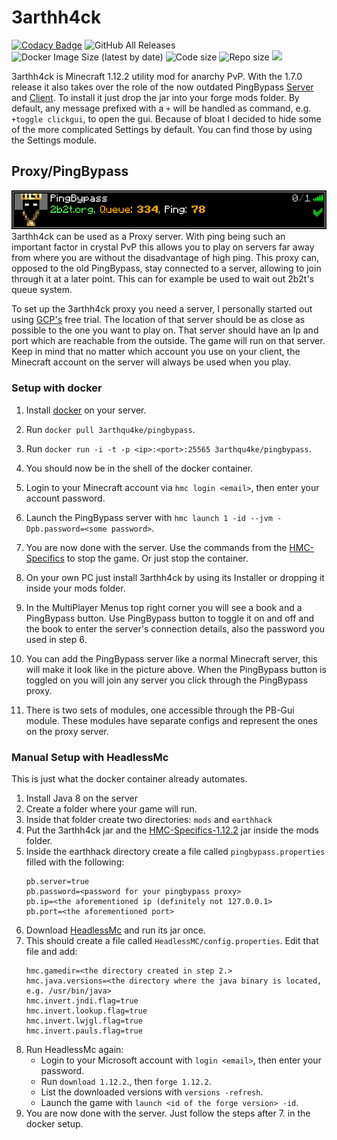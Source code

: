 # 3arthh4ck

[![Codacy Badge](https://app.codacy.com/project/badge/Grade/0da8ea6f04d74edd8a2af1e71e5ea64a)](https://www.codacy.com/gh/3arthqu4ke/3arthh4ck/dashboard?utm_source=github.com&amp;utm_medium=referral&amp;utm_content=3arthqu4ke/3arthh4ck&amp;utm_campaign=Badge_Grade)
![GitHub All Releases](https://img.shields.io/github/downloads/3arthqu4ke/3arthh4ck/total.svg)
![Docker Image Size (latest by date)](https://img.shields.io/docker/image-size/3arthqu4ke/pingbypass?logo=docker)
![Code size](https://img.shields.io/github/languages/code-size/3arthqu4ke/3arthh4ck.svg)
![Repo size](https://img.shields.io/github/repo-size/3arthqu4ke/3arthh4ck.svg)
![](https://github.com/3arthqu4ke/3arthh4ck/actions/workflows/gradle-publish.yml/badge.svg)

3arthh4ck is Minecraft 1.12.2 utility mod for anarchy PvP. With the 1.7.0 release it also takes over the role
of the now outdated PingBypass [Server](https://github.com/3arthqu4ke/PingBypass) and 
[Client](https://github.com/3arthqu4ke/PingBypass-Client). To install it just drop the jar into your forge mods folder.
By default, any message prefixed with a `+` will be handled as command, e.g. `+toggle clickgui`, to open the gui. 
Because of bloat I decided to hide some of the more complicated Settings by default. You can find those by using the 
Settings module.

## Proxy/PingBypass
![Image of a PingBypass server](docs/pingbypass.png)  
3arthh4ck can be used as a Proxy server. With ping being such an important factor in crystal PvP this allows you to play
on servers far away from where you are without the disadvantage of high ping. This proxy can, opposed to the old
PingBypass, stay connected to a server, allowing to join through it at a later point. This can for example be used to 
wait out 2b2t's queue system.

To set up the 3arthh4ck proxy you need a server, I personally started out using [GCP's](https://cloud.google.com/) free
trial. The location of that server should be as close as possible to the one you want to play on. That server should 
have an Ip and port which are reachable from the outside. The game will run on that server. Keep in mind that no matter
which account you use on your client, the Minecraft account on the server will always be used when you play.

### Setup with docker
1. Install [docker](https://docs.docker.com/engine/install/) on your server.

2. Run `docker pull 3arthqu4ke/pingbypass`.

3. Run `docker run -i -t -p <ip>:<port>:25565 3arthqu4ke/pingbypass`.

4. You should now be in the shell of the docker container.

5. Login to your Minecraft account via `hmc login <email>`, then enter your account password.

6. Launch the PingBypass server with `hmc launch 1 -id --jvm -Dpb.password=<some password>`.

7. You are now done with the server. Use the commands from the
    [HMC-Specifics](https://github.com/3arthqu4ke/HMC-Specifics) to stop the game. Or just stop the container.

8. On your own PC just install 3arthh4ck by using its Installer or dropping it inside your mods folder.

9. In the MultiPlayer Menus top right corner you will see a book and a PingBypass button. Use PingBypass button to
     toggle it on and off and the book to enter the server's connection details, also the password you used in step 6.

10. You can add the PingBypass server like a normal Minecraft server, this will make it look like in the picture above.
     When the PingBypass button is toggled on you will join any server you click through the PingBypass proxy.

11. There is two sets of modules, one accessible through the PB-Gui module. These modules have separate configs and 
     represent the ones on the proxy server.


### Manual Setup with HeadlessMc
This is just what the docker container already automates.
1. Install Java 8 on the server
2. Create a folder where your game will run.
3. Inside that folder create two directories: `mods` and `earthhack`
4. Put the 3arthh4ck jar and the [HMC-Specifics-1.12.2](https://github.com/3arthqu4ke/HMC-Specifics/releases/tag/1.0.3) 
    jar inside the mods folder.
5. Inside the earthhack directory create a file called `pingbypass.properties` filled with the following:
    ```properties
    pb.server=true
    pb.password=<password for your pingbypass proxy>
    pb.ip=<the aforementioned ip (definitely not 127.0.0.1>
    pb.port=<the aforementioned port>
    ```
6. Download [HeadlessMc](https://github.com/3arthqu4ke/HeadlessMc) and run its jar once.
7. This should create a file called `HeadlessMC/config.properties`. Edit that file and add:
    ```properties
    hmc.gamedir=<the directory created in step 2.>
    hmc.java.versions=<the directory where the java binary is located, e.g. /usr/bin/java>
    hmc.invert.jndi.flag=true
    hmc.invert.lookup.flag=true
    hmc.invert.lwjgl.flag=true
    hmc.invert.pauls.flag=true
    ```
8. Run HeadlessMc again:
    *  Login to your Microsoft account with `login <email>`, then enter your password.
    *  Run `download 1.12.2`., then `forge 1.12.2`.
    *  List the downloaded versions with `versions -refresh`.
    *  Launch the game with `launch <id of the forge version> -id`.
9. You are now done with the server. Just follow the steps after 7. in the docker setup.

